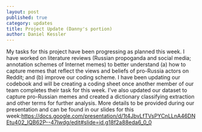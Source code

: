 ```yaml
---
layout: post
published: true
category: updates
title: Project Update (Danny's portion)
author: Daniel Kessler
---
```

My tasks for this project have been progressing as planned this week. I have worked on literature reviews (Russian propoganda and social media; annotation schemes of Internet memes) to better understand (a) how to capture memes that reflect the views and beliefs of pro-Russia actors on Reddit; and (b) improve our coding scheme. I have been updating our codebook and will be creating a coding sheet once another member of our team completes their task for this week. I've also updated our dataset to capture pro-Russian memes and created a dictionary classifying extraction and other terms for further analysis. More details to be provided during our presentation and can be found in our slides for this week:https://docs.google.com/presentation/d/1t4JbvLfTVsPYCnLLnA46DNEtu402_IQB62P--47Iwdg/edit#slide=id.g18f2a88eda6_0_0 